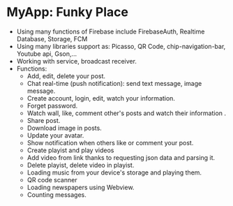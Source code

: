 # MyApp: Funky Place
- Using many functions of Firebase include FirebaseAuth, Realtime Database, Storage, FCM
- Using many libraries support as: Picasso, QR Code, chip-navigation-bar, Youtube api, Gson,...
- Working with service, broadcast receiver.
- Functions:
  + Add, edit, delete your post.
  + Chat real-time (push notification): send text message, image message.
  + Create account, login, edit, watch your information.
  + Forget password.
  + Watch wall, like, comment other's posts and watch their information .
  + Share post.
  + Download image in posts.
  + Update your avatar.
  + Show notification when others like or comment your post.
  + Create playist and play videos 
  + Add video from link thanks to requesting json data and parsing it.
  + Delete playist, delete video in playist.
  + Loading music from your device's storage and playing them.
  + QR code scanner
  + Loading newspapers using Webview.
  + Counting messages.
  
